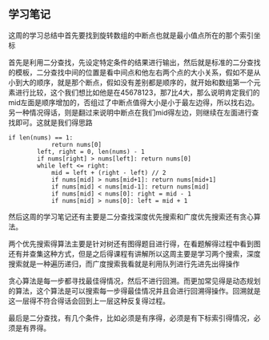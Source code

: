 ## 学习笔记

这周的学习总结中首先要找到旋转数组的中断点也就是最小值点所在的那个索引坐标

首先是利用二分查找，先设定特定条件的结果进行输出，然后就是标准的二分查找的模板，二分查找中间的位置是看中间点和他左右两个点的大小关系，假如不是从小到大的顺序，就是那个断点，假如没有差别都是顺序的，就开始和数组第一个元素进行比较，这个我们想比如他是在45678123，那7比4大，那么说明肯定我们的mid左面是顺序增加的，否组过了中断点值得大小是小于最左边得，所以找右边。另一种情况得话，则是翻过来说明中断点在我们mid得左边，则继续在左面进行查找即可。这就是我们得思路
~~~
if len(nums) == 1:
            return nums[0]
        left, right = 0, len(nums) - 1
        if nums[right] > nums[left]: return nums[0]
        while left <= right: 
            mid = left + (right - left) // 2
            if nums[mid] > nums[mid+1]: return nums[mid+1]
            if nums[mid] < nums[mid-1]: return nums[mid]
            if nums[mid] < nums[0]: right = mid - 1
            if nums[mid] > nums[0]: left = mid + 1
~~~

然后这周的学习笔记还有主要是二分查找深度优先搜索和广度优先搜索还有贪心算法。

两个优先搜索得算法主要是针对树还有图得题目进行得，在看题解得过程中看到图还有并查集这种方式，但是之后得课程有讲解所以这周主要是学习两个搜索，深度搜索就是一种遍历递归，而广度搜索我看就是利用队列进行先进先出得操作

贪心算法是每一步都寻找最佳得情况，然后不进行回溯。而更加常见得是动态规划的算法，这个算法是可以搜索每一步得最佳情况并且会进行回溯得操作。回溯就是这一层得不符合得话会回到上一层这种反复得过程。

最后是二分查找，有几个条件，比如必须是有序得，必须是有下标索引得情况，必须是有界得。